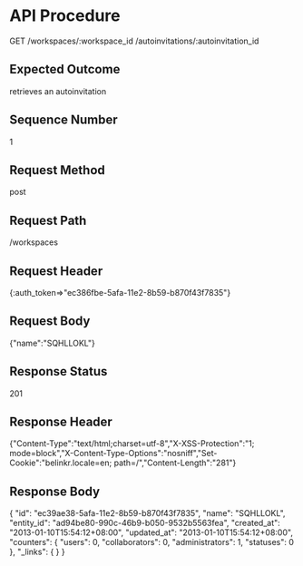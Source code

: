 # API Procedure
GET /workspaces/:workspace_id
                /autoinvitations/:autoinvitation_id
## Expected Outcome
retrieves an autoinvitation
## Sequence Number
1
## Request Method
post
## Request Path
/workspaces
## Request Header
{:auth_token=>"ec386fbe-5afa-11e2-8b59-b870f43f7835"}
## Request Body
{"name":"SQHLLOKL"}

## Response Status
201
## Response Header
{"Content-Type":"text/html;charset=utf-8","X-XSS-Protection":"1; mode=block","X-Content-Type-Options":"nosniff","Set-Cookie":"belinkr.locale=en; path=/","Content-Length":"281"}

## Response Body
{
  "id": "ec39ae38-5afa-11e2-8b59-b870f43f7835",
  "name": "SQHLLOKL",
  "entity_id": "ad94be80-990c-46b9-b050-9532b5563fea",
  "created_at": "2013-01-10T15:54:12+08:00",
  "updated_at": "2013-01-10T15:54:12+08:00",
  "counters": {
    "users": 0,
    "collaborators": 0,
    "administrators": 1,
    "statuses": 0
  },
  "_links": {
  }
}
